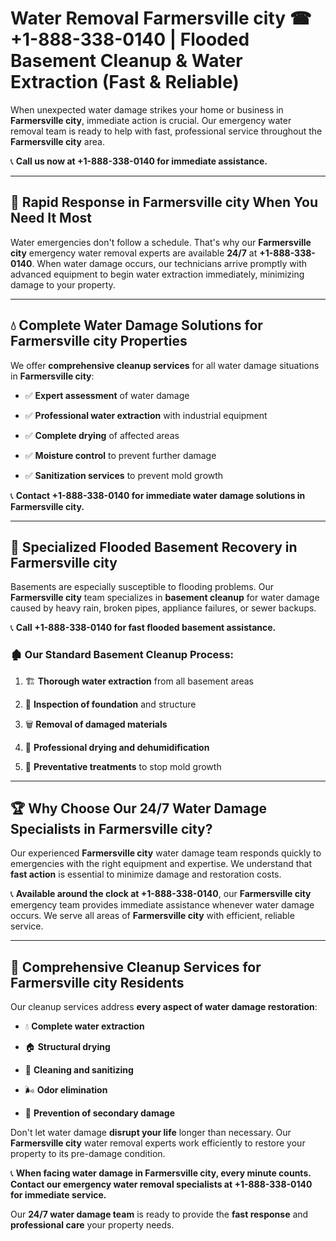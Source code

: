 # Water Removal Farmersville city ☎ +1-888-338-0140 | Flooded Basement Cleanup & Water Extraction (Fast & Reliable)

When unexpected water damage strikes your home or business in **Farmersville city**, immediate action is crucial. Our emergency water removal team is ready to help with fast, professional service throughout the **Farmersville city** area. 

📞 **Call us now at +1-888-338-0140 for immediate assistance.**
---
## 🚀 Rapid Response in Farmersville city When You Need It Most
Water emergencies don't follow a schedule. That's why our **Farmersville city** emergency water removal experts are available **24/7** at **+1-888-338-0140**. When water damage occurs, our technicians arrive promptly with advanced equipment to begin water extraction immediately, minimizing damage to your property.
---
## 💧 Complete Water Damage Solutions for Farmersville city Properties
We offer **comprehensive cleanup services** for all water damage situations in **Farmersville city**:
- ✅ **Expert assessment** of water damage  
- ✅ **Professional water extraction** with industrial equipment  
- ✅ **Complete drying** of affected areas  
- ✅ **Moisture control** to prevent further damage  
- ✅ **Sanitization services** to prevent mold growth  
📞 **Contact +1-888-338-0140 for immediate water damage solutions in Farmersville city.**
---
## 🌊 Specialized Flooded Basement Recovery in Farmersville city
Basements are especially susceptible to flooding problems. Our **Farmersville city** team specializes in **basement cleanup** for water damage caused by heavy rain, broken pipes, appliance failures, or sewer backups. 
📞 **Call +1-888-338-0140 for fast flooded basement assistance.**
### 🏚️ Our Standard Basement Cleanup Process:
1. 🏗️ **Thorough water extraction** from all basement areas  
2. 🔎 **Inspection of foundation** and structure  
3. 🗑️ **Removal of damaged materials**  
4. 💨 **Professional drying and dehumidification**  
5. 🚫 **Preventative treatments** to stop mold growth  
---
## 🏆 Why Choose Our 24/7 Water Damage Specialists in Farmersville city?
Our experienced **Farmersville city** water damage team responds quickly to emergencies with the right equipment and expertise. We understand that **fast action** is essential to minimize damage and restoration costs.
📞 **Available around the clock at +1-888-338-0140**, our **Farmersville city** emergency team provides immediate assistance whenever water damage occurs. We serve all areas of **Farmersville city** with efficient, reliable service.
---
## 🧹 Comprehensive Cleanup Services for Farmersville city Residents
Our cleanup services address **every aspect of water damage restoration**:
- 💧 **Complete water extraction**  
- 🏠 **Structural drying**  
- 🧼 **Cleaning and sanitizing**  
- 🌬️ **Odor elimination**  
- 🚫 **Prevention of secondary damage**  
Don't let water damage **disrupt your life** longer than necessary. Our **Farmersville city** water removal experts work efficiently to restore your property to its pre-damage condition.
📞 **When facing water damage in Farmersville city, every minute counts. Contact our emergency water removal specialists at +1-888-338-0140 for immediate service.**
Our **24/7 water damage team** is ready to provide the **fast response** and **professional care** your property needs.
